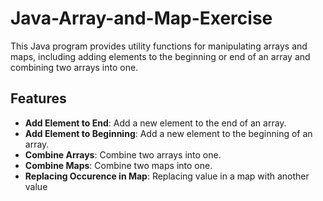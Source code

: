 # Java-Array-and-Map-Exercise

This Java program provides utility functions for manipulating arrays and maps, including adding elements to the beginning or end of an array and combining two arrays into one.

## Features

- **Add Element to End**: Add a new element to the end of an array.
- **Add Element to Beginning**: Add a new element to the beginning of an array.
- **Combine Arrays**: Combine two arrays into one.
- **Combine Maps**: Combine two maps into one.
- **Replacing Occurence in Map**: Replacing value in a map with another value
